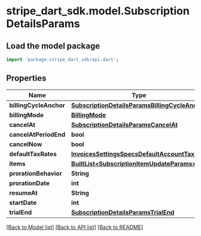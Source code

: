 # stripe_dart_sdk.model.SubscriptionDetailsParams

## Load the model package
```dart
import 'package:stripe_dart_sdk/api.dart';
```

## Properties
Name | Type | Description | Notes
------------ | ------------- | ------------- | -------------
**billingCycleAnchor** | [**SubscriptionDetailsParamsBillingCycleAnchor**](SubscriptionDetailsParamsBillingCycleAnchor.md) |  | [optional] 
**billingMode** | [**BillingMode**](BillingMode.md) |  | [optional] 
**cancelAt** | [**SubscriptionDetailsParamsCancelAt**](SubscriptionDetailsParamsCancelAt.md) |  | [optional] 
**cancelAtPeriodEnd** | **bool** |  | [optional] 
**cancelNow** | **bool** |  | [optional] 
**defaultTaxRates** | [**InvoicesSettingsSpecsDefaultAccountTaxIds**](InvoicesSettingsSpecsDefaultAccountTaxIds.md) |  | [optional] 
**items** | [**BuiltList&lt;SubscriptionItemUpdateParams&gt;**](SubscriptionItemUpdateParams.md) |  | [optional] 
**prorationBehavior** | **String** |  | [optional] 
**prorationDate** | **int** |  | [optional] 
**resumeAt** | **String** |  | [optional] 
**startDate** | **int** |  | [optional] 
**trialEnd** | [**SubscriptionDetailsParamsTrialEnd**](SubscriptionDetailsParamsTrialEnd.md) |  | [optional] 

[[Back to Model list]](../README.md#documentation-for-models) [[Back to API list]](../README.md#documentation-for-api-endpoints) [[Back to README]](../README.md)


